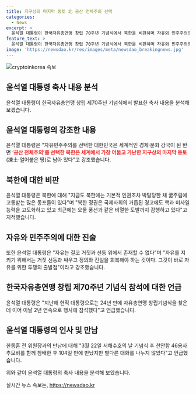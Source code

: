 ```yaml
---
title: 지구상의 마지막 동토 北 공산 전체주의 선택
categories:
  - News
excerpt: >
  윤석열 대통령이 한국자유총연맹 창립 70주년 기념식에서 북한을 비판하며 자유와 민주주의의 중요성을 강조했다. 북한 정권의 인권유린과 굶주림을 비판하고, 국제사회에 대한 도발과 안보리 결의 위배를 비난했다. 또한, 자유와 진실을 회복해야 한다고 강조하며 이를 위한 투쟁의 필요성을 언급했다. 이는 24년 만에 현직 대통령이 자유총연맹 행사에 참석한 두 번째인데, 여당 대표 후보들과의 만남 및 한동훈 전 위원장과의 첫 대화 등 주목받는 상황이었다.
feature_text: >
  윤석열 대통령이 한국자유총연맹 창립 70주년 기념식에서 북한을 비판하며 자유와 민주주의의 중요성을 강조했다. 북한 정권의 인권유린과 굶주림을 비판하고, 국제사회에 대한 도발과 안보리 결의 위배를 비난했다. 또한, 자유와 진실을 회복해야 한다고 강조하며 이를 위한 투쟁의 필요성을 언급했다. 이는 24년 만에 현직 대통령이 자유총연맹 행사에 참석한 두 번째인데, 여당 대표 후보들과의 만남 및 한동훈 전 위원장과의 첫 대화 등 주목받는 상황이었다.
image: 'https://newsdao.kr/res/images/meta/newsdao_breakingnews.jpg'
---
```


<p><img src="https://newsdao.kr/res/images/meta/newsdao_breakingnews.jpg" alt="cryptoinkorea 속보" /></p>

<h2 data-ke-size="size26">윤석열 대통령 축사 내용 분석</h2>

<p data-ke-size="size16">윤석열 대통령이 한국자유총연맹 창립 제70주년 기념식에서 발표한 축사 내용을 분석해보겠습니다.</p>

<h2>윤석열 대통령의 강조한 내용</h2>

<p data-ke-size="size16">윤석열 대통령은 "자유민주주의를 선택한 대한민국은 세계적인 경제·문화 강국이 된 반면 ‘<b><span style="color: #ee2323;">공산 전체주의’를 선택한 북한은 세계에서 가장 어둡고 가난한 지구상의 마지막 동토</span></b>(凍土‧얼어붙은 땅)로 남아 있다"고 강조했습니다.</p>

<h2>북한에 대한 비판</h2>

<p data-ke-size="size16">윤석열 대통령은 북한에 대해 "지금도 북한에는 기본적 인권조차 박탈당한 채 굶주림에 고통받는 많은 동포들이 있다"며 "북한 정권은 국제사회의 거듭된 경고에도 핵과 미사일 능력을 고도화하고 있고 최근에는 오물 풍선과 같은 비열한 도발까지 감행하고 있다"고 지적했습니다.</p>

<h2>자유와 민주주의에 대한 진술</h2>

<p data-ke-size="size16">또한 윤석열 대통령은 "자유는 결코 거짓과 선동 위에서 존재할 수 없다"며 "자유를 지키기 위해서는 거짓 선동과 싸우고 정의와 진실을 회복해야 하는 것이다. 그것이 바로 자유를 위한 투쟁의 출발점"이라고 강조했습니다.</p>

<h2>한국자유총연맹 창립 제70주년 기념식 참석에 대한 언급</h2>

<p data-ke-size="size16">윤석열 대통령은 "지난해 현직 대통령으로는 24년 만에 자유총연맹 창립기념식을 찾은 데 이어 이날 2년 연속으로 행사에 참석했다"고 언급했습니다.</p>

<h2>윤석열 대통령의 인사 및 만남</h2>

<p data-ke-size="size16">한동훈 전 위원장과의 만남에 대해 "3월 22일 서해수호의 날 기념식 후 천안함 46용사 추모비를 함께 참배한 후 104일 만에 만났지만 별다른 대화를 나누지 않았다"고 언급했습니다.</p>

<p>위와 같이 윤석열 대통령의 축사 내용을 분석해 보았습니다.</p>
실시간 뉴스 속보는, <a href="https://newsdao.kr" rel="dofollow">https://newsdao.kr</a>


